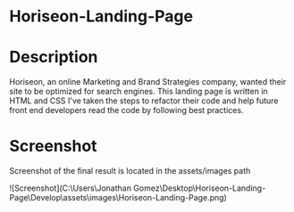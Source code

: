 # Horiseon-Landing-Page

# Description

Horiseon, an online Marketing and Brand Strategies company, wanted their site to be optimized for search engines.
This landing page is written in HTML and CSS
I've taken the steps to refactor their code and help future front end developers read the code by following best practices.

# Screenshot

Screenshot of the final result is located in the assets/images path

![Screenshot](C:\Users\Jonathan Gomez\Desktop\Horiseon-Landing-Page\Develop\assets\images\Horiseon-Landing-Page.png)
